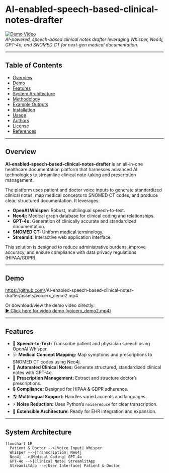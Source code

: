 # AI-enabled-speech-based-clinical-notes-drafter

[![Demo Video](#demo)](#demo)  
*AI-powered, speech-based clinical notes drafter leveraging Whisper, Neo4j, GPT-4o, and SNOMED CT for next-gen medical documentation.*

---

## Table of Contents

- [Overview](#overview)
- [Demo](#demo)
- [Features](#features)
- [System Architecture](#system-architecture)
- [Methodology](#methodology)
- [Example Outputs](#example-outputs)
- [Installation](#installation)
- [Usage](#usage)
- [Authors](#authors)
- [License](#license)
- [References](#references)

---

## Overview

**AI-enabled-speech-based-clinical-notes-drafter** is an all-in-one healthcare documentation platform that harnesses advanced AI technologies to streamline clinical note-taking and prescription management.

The platform uses patient and doctor voice inputs to generate standardized clinical notes, map medical concepts to SNOMED CT codes, and produce clear, structured documentation. It leverages:

- **OpenAI Whisper:** Robust, multilingual speech-to-text.
- **Neo4j:** Medical graph database for clinical coding and relationships.
- **GPT-4o:** Generation of clinically accurate and standardized documentation.
- **SNOMED CT:** Uniform medical terminology.
- **Streamlit:** Interactive web application interface.

This solution is designed to reduce administrative burdens, improve accuracy, and ensure compliance with data privacy regulations (HIPAA/GDPR).

---

## Demo

https://github.com/<your-username>/AI-enabled-speech-based-clinical-notes-drafter/assets/voicerx_demo2.mp4

Or download/view the demo video directly:  
[▶️ Click here for video demo (voicerx_demo2.mp4)](voicerx_demo2.mp4)

---

## Features

- 🎤 **Speech-to-Text:** Transcribe patient and physician speech using OpenAI Whisper.
- 🩺 **Medical Concept Mapping:** Map symptoms and prescriptions to SNOMED CT codes using Neo4j.
- 📝 **Automated Clinical Notes:** Generate structured, standardized clinical notes with GPT-4o.
- 🏥 **Prescription Management:** Extract and structure doctor’s prescriptions.
- 🔒 **Compliance:** Designed for HIPAA & GDPR adherence.
- 🌎 **Multilingual Support:** Handles varied accents and languages.
- ⚡ **Noise Reduction:** Uses Python’s `noisereduce` for clear transcription.
- 🔗 **Extensible Architecture:** Ready for EHR integration and expansion.

---

## System Architecture

```mermaid
flowchart LR
  Patient & Doctor -->|Voice Input| Whisper
  Whisper -->|Transcription| Neo4j
  Neo4j -->|Medical Coding| GPT-4o
  GPT-4o -->|Clinical Note| StreamlitApp
  StreamlitApp -->|User Interface| Patient & Doctor